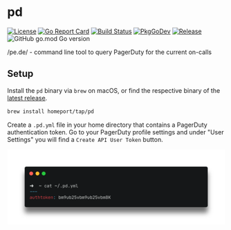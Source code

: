 # pd

[![License](https://img.shields.io/github/license/homeport/pd.svg)](https://github.com/homeport/pd/blob/main/LICENSE)
[![Go Report Card](https://goreportcard.com/badge/github.com/homeport/pd)](https://goreportcard.com/report/github.com/homeport/pd)
[![Build Status](https://travis-ci.org/homeport/pd.svg?branch=main)](https://travis-ci.org/homeport/pd)
[![PkgGoDev](https://pkg.go.dev/badge/github.com/homeport/pd)](https://pkg.go.dev/github.com/homeport/pd)
[![Release](https://img.shields.io/github/release/homeport/pd.svg)](https://github.com/homeport/pd/releases/latest)
![GitHub go.mod Go version](https://img.shields.io/github/go-mod/go-version/homeport/pd)

/pe.de/ - command line tool to query PagerDuty for the current on-calls

## Setup

Install the `pd` binary via `brew` on macOS, or find the respective binary of the [latest release](https://github.com/homeport/pd/releases/latest).

```sh
brew install homeport/tap/pd
```

Create a `.pd.yml` file in your home directory that contains a PagerDuty authentication token. Go to your PagerDuty profile settings and under "User Settings" you will find a `Create API User Token` button.

![pd-yaml-example](.docs/images/pd-yaml.png?raw=true "Example of the PagerDuty config file")
